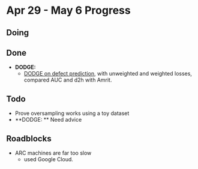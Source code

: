 # Apr 29 - May 6 Progress

## Doing



## Done

* **DODGE:**
    * [DODGE on defect prediction](https://oitncsu-my.sharepoint.com/:x:/g/personal/ryedida_ncsu_edu/Ed28oa7Y-zVDqogvMIlwmKwB5-XAPSmvdZXx6OQQ5vMBzQ?e=HmJq94), with unweighted and weighted losses, compared AUC and d2h with Amrit.

## Todo

* Prove oversampling works using a toy dataset
* **DODGE: ** Need advice

## Roadblocks

* ARC machines are far too slow
    * used Google Cloud.